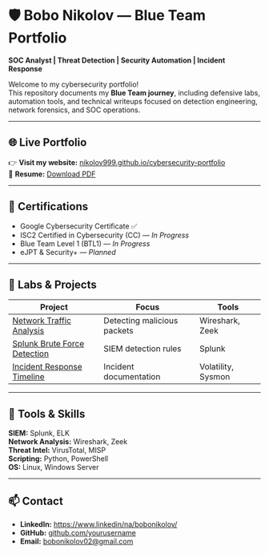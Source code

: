 # 🛡️ Bobo Nikolov — Blue Team Portfolio  
**SOC Analyst | Threat Detection | Security Automation | Incident Response**



Welcome to my cybersecurity portfolio!  
This repository documents my **Blue Team journey**, including defensive labs, automation tools, and technical writeups focused on detection engineering, network forensics, and SOC operations.

---

## 🌐 Live Portfolio
👉 **Visit my website:** [nikolov999.github.io/cybersecurity-portfolio](https://nikolov999.github.io/cybersecurity-portfolio)  
📄 **Resume:** [Download PDF](./Resume/Bobo_Nikolov_CV.pdf)

---

## 🧰 Certifications
- Google Cybersecurity Certificate ✅
- ISC2 Certified in Cybersecurity (CC) — *In Progress*
- Blue Team Level 1 (BTL1) — *In Progress*
- eJPT & Security+ — *Planned*

---

## 🔬 Labs & Projects
| Project | Focus | Tools |
|----------|--------|-------|
| [Network Traffic Analysis](Labs/Network-Analysis/README.md) | Detecting malicious packets | Wireshark, Zeek |
| [Splunk Brute Force Detection](Labs/Splunk-Investigation/README.md) | SIEM detection rules | Splunk |
| [Incident Response Timeline](Labs/IR-Timeline/README.md) | Incident documentation | Volatility, Sysmon |

---

## 🧠 Tools & Skills
**SIEM:** Splunk, ELK  
**Network Analysis:** Wireshark, Zeek  
**Threat Intel:** VirusTotal, MISP  
**Scripting:** Python, PowerShell  
**OS:** Linux, Windows Server

---

## 📫 Contact
- **LinkedIn:** https://www.linkedin/na/bobonikolov/
- **GitHub:** [github.com/yourusername](#)
- **Email:** bobonikolov02@gmail.com
